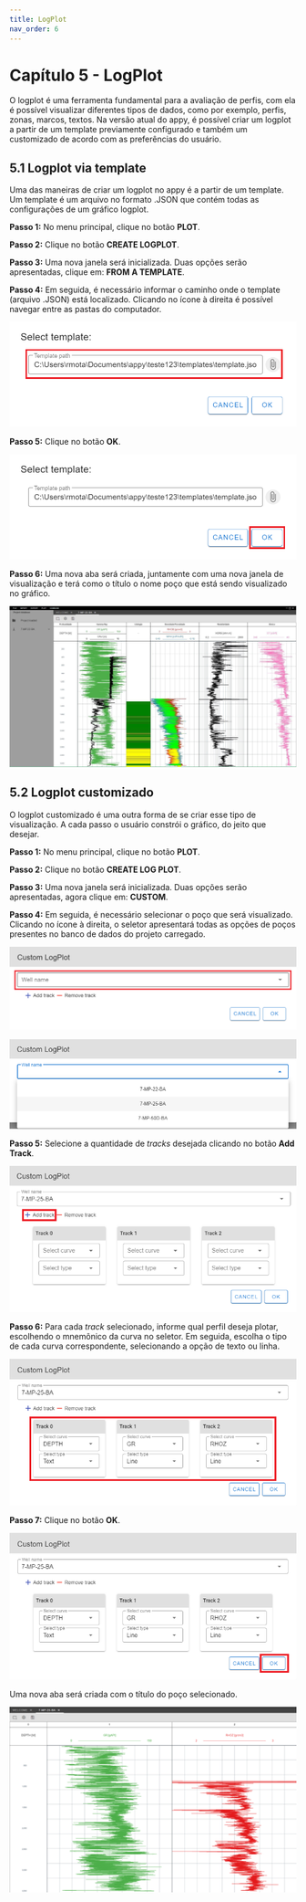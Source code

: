 ```yaml
---
title: LogPlot
nav_order: 6
---
```


# Capítulo 5 - LogPlot

O logplot é uma ferramenta fundamental para a avaliação de perfis, com
ela é possível visualizar diferentes tipos de dados, como por exemplo,
perfis, zonas, marcos, textos. Na versão atual do appy, é possível criar
um logplot a partir de um template previamente configurado e também um
customizado de acordo com as preferências do usuário.

## 5.1 Logplot via template

Uma das maneiras de criar um logplot no appy é a partir de um template.
Um template é um arquivo no formato .JSON que contém todas as
configurações de um gráfico logplot.

**Passo 1:** No menu principal, clique no botão **PLOT**.

**Passo 2:** Clique no botão **CREATE LOGPLOT**.

**Passo 3:** Uma nova janela será inicializada. Duas opções serão
apresentadas, clique em: **FROM A TEMPLATE**.

**Passo 4:** Em seguida, é necessário informar o caminho onde o template
(arquivo .JSON) está localizado. Clicando no ícone à direita é possível
navegar entre as pastas do computador.

![](../data/images/image21.png)

**Passo 5:** Clique no botão **OK**.

![](../data/images/image26.png)

**Passo 6:** Uma nova aba será criada, juntamente com uma nova janela de
visualização e terá como o título o nome poço que está sendo visualizado
no gráfico.

![](../data/images/image24.jpg)

## 5.2 Logplot customizado

O logplot customizado é uma outra forma de se criar esse tipo de
visualização. A cada passo o usuário constrói o gráfico, do jeito que
desejar.

**Passo 1:** No menu principal, clique no botão **PLOT**.

**Passo 2:** Clique no botão **CREATE LOG PLOT**.

**Passo 3:** Uma nova janela será inicializada. Duas opções serão
apresentadas, agora clique em: **CUSTOM**.

**Passo 4:** Em seguida, é necessário selecionar o poço que será
visualizado. Clicando no ícone à direita, o seletor apresentará todas as
opções de poços presentes no banco de dados do projeto carregado.

![](../data/images/image25.png)

![](../data/images/image1.png)

**Passo 5:** Selecione a quantidade de _tracks_ desejada clicando no
botão **Add Track**.

![](../data/images/image4.png)

**Passo 6:** Para cada _track_ selecionado, informe qual perfil deseja
plotar, escolhendo o mnemônico da curva no seletor. Em seguida, escolha
o tipo de cada curva correspondente, selecionando a opção de texto ou
linha.

![](../data/images/image14.png)

**Passo 7:** Clique no botão **OK**.

![](../data/images/image13.png)

Uma nova aba será criada com o título do poço selecionado.

![](../data/images/image12.png)
